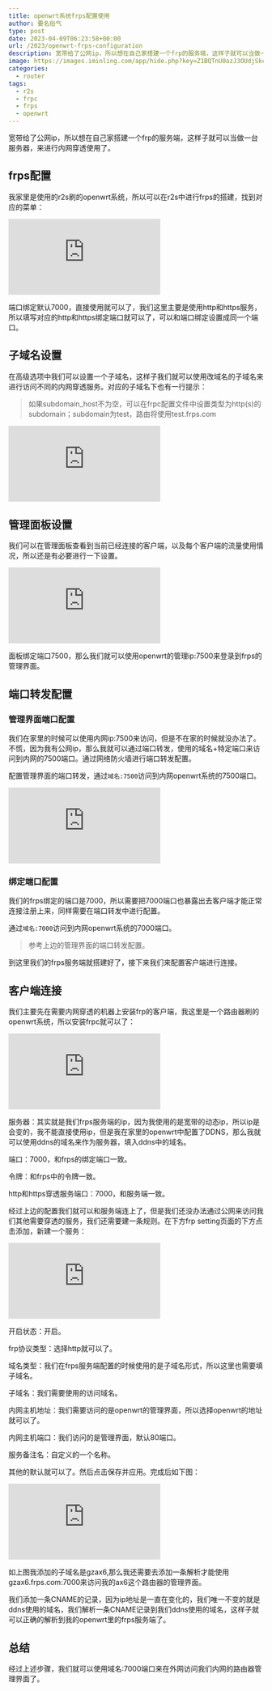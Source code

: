 ```yaml
---
title: openwrt系统frps配置使用
author: 要名俗气
type: post
date: 2023-04-09T06:23:58+00:00
url: /2023/openwrt-frps-configuration
description: 宽带给了公网ip，所以想在自己家搭建一个frp的服务端，这样子就可以当做一台服务器，来进行内网穿透使用了。所以本文就来折腾一下如何在r2s中配置frps。
image: https://images.iminling.com/app/hide.php?key=Z1BQTnU0azJ3OUdjSkc0Sm9FS0JsaWgwTmU3MTNabHFNUDBVV2YyalBiWlcyNEV2NGljaSt0cTFteWZjWDhEVTl5R0xreW89
categories:
  - router
tags:
  - r2s
  - frpc
  - frps
  - openwrt
---
```

宽带给了公网ip，所以想在自己家搭建一个frp的服务端，这样子就可以当做一台服务器，来进行内网穿透使用了。

## frps配置

我家里是使用的r2s刷的openwrt系统，所以可以在r2s中进行frps的搭建，找到对应的菜单：

![](https://images.iminling.com/app/hide.php?key=RE00UnlGYTVZRnBydVd5bjdCeG5pWXBhRjZOZStzNTd2bEhRVU1GT1h5QXV3Q0RSY2ZESFlqbDk2YWNBUjhGcWVpMm5OS3M9)

端口绑定默认7000，直接使用就可以了，我们这里主要是使用http和https服务，所以填写对应的http和https绑定端口就可以了，可以和端口绑定设置成同一个端口。

## 子域名设置

在高级选项中我们可以设置一个子域名，这样子我们就可以使用改域名的子域名来进行访问不同的内网穿透服务。对应的子域名下也有一行提示：

> 如果subdomain_host不为空，可以在frpc配置文件中设置类型为http(s)的subdomain；subdomain为test，路由将使用test.frps.com

![](https://images.iminling.com/app/hide.php?key=U1V5NUZ5WlYrTGt1dElzaVc2VkgreEFPbU9tNytXcE5JWkZ0ZWRpdGQyR0pPeXU3VElMTUxWVHhNYUQ4bkFINWJQS2pGUzA9)

## 管理面板设置

我们可以在管理面板查看到当前已经连接的客户端，以及每个客户端的流量使用情况，所以还是有必要进行一下设置。

![](https://images.iminling.com/app/hide.php?key=MW1JSWw0SWk1ZlExSnEvM1lGOUFtaFpkVEJoQmFnTzc2MGN6a3RveU93Y2JWeGI0NURENVpocG5ZbjVNcXN6Y0VneVdPa009)

面板绑定端口7500，那么我们就可以使用openwrt的管理ip:7500来登录到frps的管理界面。

## 端口转发配置

### 管理界面端口配置

我们在家里的时候可以使用内网ip:7500来访问，但是不在家的时候就没办法了。不慌，因为我有公网ip，那么我就可以通过端口转发，使用的域名+特定端口来访问到内网的7500端口。通过网络防火墙进行端口转发配置。

配置管理界面的端口转发，通过`域名:7500`访问到内网openwrt系统的7500端口。

![](https://images.iminling.com/app/hide.php?key=Rkx4TUllS2M5S3Z2RTFJY3BteUxsRUdqVDMvYkUvZEhWbkxSWkoyalJOTmJMV2lYU3dIbGllRFRKZURncWc0MEdUSE1VNUU9)

### 绑定端口配置

我们的frps绑定的端口是7000，所以需要把7000端口也暴露出去客户端才能正常连接注册上来，同样需要在端口转发中进行配置。

通过`域名:7000`访问到内网openwrt系统的7000端口。

> 参考上边的管理界面的端口转发配置。

到这里我们的frps服务端就搭建好了，接下来我们来配置客户端进行连接。

## 客户端连接

我们主要先在需要内网穿透的机器上安装frp的客户端，我这里是一个路由器刷的openwrt系统，所以安装frpc就可以了：

![](https://images.iminling.com/app/hide.php?key=a1FrUFljeXlvVkh4YU9pRVRLRy9ST0I1Y09LNTRPWXJpNktpQk1PV2c0aHpaVUZoMW5pb0FteTlERDRRSW1EcTBtL29IR289)

服务器：其实就是我们frps服务端的ip，因为我使用的是宽带的动态ip，所以ip是会变的，我不能直接使用ip，但是我在家里的openwrt中配置了DDNS，那么我就可以使用ddns的域名来作为服务器，填入ddns中的域名。

端口：7000，和frps的绑定端口一致。

令牌：和frps中的令牌一致。

http和https穿透服务端口：7000，和服务端一致。

经过上边的配置我们就可以和服务端连上了，但是我们还没办法通过公网来访问我们其他需要穿透的服务，我们还需要建一条规则。在下方frp setting页面的下方点击添加，新建一个服务：

![](https://images.iminling.com/app/hide.php?key=eDNyUlZOS2RsNkM4MVZOTXZpSVlVQ05NQmY0bUh4eGZGbEZpR2tKa2UyUmlFb0d3VUp2R25yUk5nUWY5c1Eza3JlOW1pV0U9)

开启状态：开启。

frp协议类型：选择http就可以了。

域名类型：我们在frps服务端配置的时候使用的是子域名形式，所以这里也需要填子域名。

子域名：我们需要使用的访问域名。

内网主机地址：我们需要访问的是openwrt的管理界面，所以选择openwrt的地址就可以了。

内网主机端口：我们访问的是管理界面，默认80端口。

服务备注名：自定义的一个名称。

其他的默认就可以了。然后点击保存并应用。完成后如下图：

![](https://images.iminling.com/app/hide.php?key=YWdXSzlpSW1BNzd5NVpDc2Y2bllzd3daVjMzc3B4WHpzeDdQUWYwWHRZS3VDL1pFR3M0aFZzNGRIaldxUHVmSmJPOGNVYjg9)

如上图我添加的子域名是gzax6,那么我还需要去添加一条解析才能使用gzax6.frps.com:7000来访问我的ax6这个路由器的管理界面。

我们添加一条CNAME的记录，因为ip地址是一直在变化的，我们唯一不变的就是ddns使用的域名，我们解析一条CNAME记录到我们ddns使用的域名，这样子就可以正确的解析到我的openwrt里的frps服务端了。

## 总结

经过上述步骤，我们就可以使用域名:7000端口来在外网访问我们内网的路由器管理界面了。